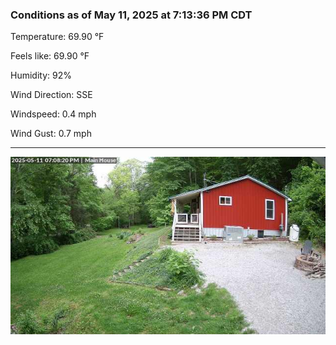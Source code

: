 ### Conditions as of May 11, 2025 at 7:13:36 PM CDT 

Temperature: 69.90 &deg;F

Feels like: 69.90 &deg;F

Humidity: 92%

Wind Direction: SSE

Windspeed: 0.4 mph

Wind Gust: 0.7 mph

---

<img src="./images/latest.jpeg"/>

